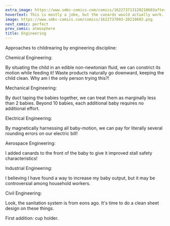 ```yaml
---
extra_image: https://www.smbc-comics.com/comics/162273713120210603after.png
hovertext: This is mostly a joke, but the canards would actually work.
image: https://www.smbc-comics.com/comics/1622737093-20210603.png
next_comic: perfect
prev_comic: atmosphere
title: Engineering
---
```


Approaches to childrearing by engineering discipline:

Chemical Engineering:

By situating the child in an edible non-newtonian fluid, we can constrict its motion while feeding it! Waste products naturally go downward, keeping the child clean. Why am I the only person trying this?!

Mechanical Engineering:

By duct taping the babies together, we can treat them as marginally less than 2 babies. Beyond 10 babies, each additional baby requires no additional effort.

Electrical Engineering:

By magnetically harnessing all baby-motion, we can pay for literally several rounding errors on our electric bill!

Aerospace Engineering:

I added canards to the front of the baby to give it improved stall safety characteristics!

Industrial Engineering:

I believing I have found a way to increase my baby output, but it may be controversial among household workers.

Civil Engineering:

Look, the sanitation system is from eons ago. It's time to do a clean sheet design on these things.

First addition: cup holder.
